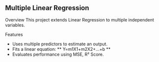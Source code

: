 ## Multiple Linear Regression

Overview
This project extends Linear Regression to multiple independent variables.

Features
- Uses multiple predictors to estimate an output.
- Fits a linear equation:
 **  Y=m1X1+m2X2+...+b **
- Evaluates performance using MSE, R² Score.
